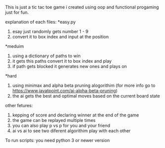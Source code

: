 This is just a tic tac toe game i created using oop and functional progaming just for fun.

explanation of each files:
*easy.py
1. esay just randomly gets number 1 - 9
2. convert it to box index and input at the position

*meduim 
1. using a dictionary of paths to win
2. it gets this paths convert it to box index and play
3. if path gets blocked it generates new ones and plays on

*hard 
1. using minimax and alpha beta pruning alogorithim (for more info go to https://www.javatpoint.com/ai-alpha-beta-pruning)
2. the ai gets the best and optimal moves based on the current board state

other fetures:
1. kepping of score and declaring winner at the end of the game 
2. the game can be replayed multiple times 
3. you can also play p vs p for you and your friend
4. ai vs ai to see two diferent algorithim play with each other

To run scripts: you need python 3 or newer version

